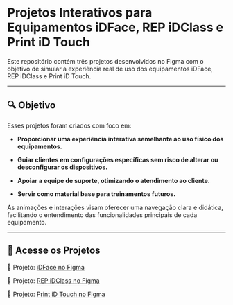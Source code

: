 # Projetos Interativos para Equipamentos iDFace, REP iDClass e Print iD Touch

Este repositório contém três projetos desenvolvidos no Figma com o objetivo de simular a experiência real de uso dos equipamentos iDFace, REP iDClass e Print iD Touch.

---

## 🔍 Objetivo

Esses projetos foram criados com foco em:

- **Proporcionar uma experiência interativa semelhante ao uso físico dos equipamentos.**

- **Guiar clientes em configurações específicas sem risco de alterar ou desconfigurar os dispositivos.**

- **Apoiar a equipe de suporte, otimizando o atendimento ao cliente.**

- **Servir como material base para treinamentos futuros.**

As animações e interações visam oferecer uma navegação clara e didática, facilitando o entendimento das funcionalidades principais de cada equipamento.

---

## 🔗 Acesse os Projetos

🔗 Projeto: [iDFace no Figma](https://www.figma.com/proto/2dD5FbnVcHnP0VrYsx0C0W/iDFace?page-id=0%3A1&node-id=1-2&viewport=176%2C189%2C0.42&t=oSjpO8Eb4PVllVoL-8&scaling=scale-down&content-scaling=fixed&hide-ui=1)


🔗 Projeto: [REP iDClass no Figma](https://www.figma.com/proto/Arb0wumQ3kHME2INFbWIzA/REP-iDClass?page-id=0%3A1&type=design&node-id=56-4&viewport=304%2C256%2C0.2&t=acayojU9MxuuDrw6-8&scaling=contain&starting-point-node-id=51%3A2&hide-ui=1)


🔗 Projeto: [Print iD Touch no Figma](https://www.figma.com/proto/c09M8daqoroSujEM11aHAD/PrintiDTouch?page-id=0%3A1&type=design&node-id=1-3&viewport=291%2C122%2C0.08&t=uO78yoLJbckiphB4-8&scaling=contain&starting-point-node-id=61%3A108&hide-ui=1)

